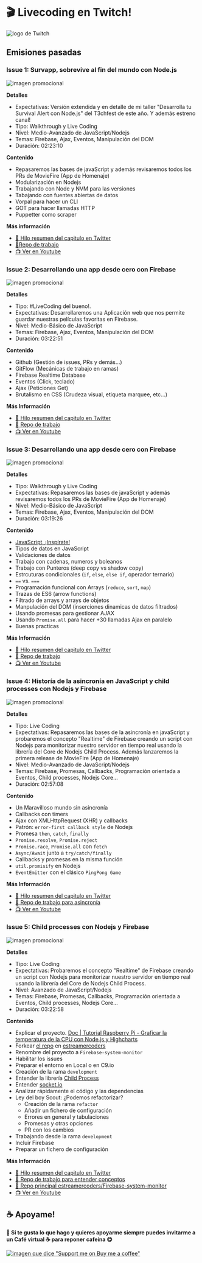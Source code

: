 # :clapper: Livecoding en Twitch!

![logo de Twitch](images/twitch_header.png)

## Emisiones pasadas

### Issue 1: Survapp, sobrevive al fin del mundo con Node.js
![imagen promocional](images/portada_issue1.jpeg)

**Detalles**
- Expectativas: Versión extendida y en detalle de mi taller "Desarrolla tu Survival Alert con Node.js" del T3chfest de este año. Y además estreno canal!
- Tipo: Walkthrough y Live Coding  
- Nivel: Medio-Avanzado de JavaScript/Nodejs
- Temas: Firebase, Ajax, Eventos, Manipulación del DOM
- Duración: 02:23:10

**Contenido**
- Repasaremos las bases de javaScript y además revisaremos todos los PRs de MovieFire (App de Homenaje)
- Modularización en Nodejs
- Trabajando con Node y NVM para las versiones
- Tabajando con fuentes abiertas de datos
- Vorpal para hacer un CLI
- GOT para hacer llamadas HTTP
- Puppetter como scraper

**Más información**
- [:book: Hilo resumen del capitulo en Twitter](https://twitter.com/kom_256/status/1107205230691794944)
- [:school_satchel:Repo de trabajo](https://github.com/Fictizia/taller-survapp-t3chfest-2019)
- [:tv: Ver en Youtube](https://www.youtube.com/watch?v=vKcCV5_9rKQ)

### Issue 2: Desarrollando una app desde cero con Firebase
![imagen promocional](images/portada_issue2.jpeg)

**Detalles**
- Tipo: #LiveCoding del bueno!.
- Expectativas: Desarrollaremos una Aplicación web que nos permite guardar nuestras películas favoritas en Firebase.
- Nivel: Medio-Básico de JavaScript
- Temas: Firebase, Ajax, Eventos, Manipulación del DOM
- Duración: 03:22:51

**Contenido**
- Github (Gestión de issues, PRs y demás...)
- GitFlow (Mecánicas de trabajo en ramas)
- Firebase Realtime Database
- Eventos (Click, teclado)
- Ajax (Peticiones Get)
- Brutalismo en CSS (Crudeza visual, etiqueta marquee, etc...)

**Más Información**
- [:book: Hilo resumen del capitulo en Twitter](https://twitter.com/kom_256/status/1109726834227376128)
- [:school_satchel: Repo de trabajo](https://github.com/estreamercoders/Homenaje-a-movieFire)
- [:tv: Ver en Youtube](https://www.youtube.com/watch?v=A7FfQvh7IUc)

### Issue 3: Desarrollando una app desde cero con Firebase
![imagen promocional](images/portada_issue3.jpeg)

**Detalles**
- Tipo: Walkthrough y Live Coding
- Expectativas: Repasaremos las bases de javaScript y además revisaremos todos los PRs de MovieFire (App de Homenaje)
- Nivel: Medio-Básico de JavaScript
- Temas: Firebase, Ajax, Eventos, Manipulación del DOM
- Duración: 03:19:26

**Contenido**
- [JavaScript, ¡Inspírate!](https://leanpub.com/javascript-inspirate)
- Tipos de datos en JavaScript
- Validaciones de datos
- Trabajo con cadenas, numeros y boleanos
- Trabajo con Punteros (deep copy vs shadow copy)
- Estrcuturas condicionales (`if`, `else`, `else if`, operador ternario)
- `==` vs. `===`
- Programación funcional con Arrays (`reduce`, `sort`, `map`)
- Trazas de ES6 (arrow functions)
- Filtrado de arrays y arrays de objetos
- Manpulación del DOM (inserciones dinamicas de datos filtrados)
- Usando promesas para gestionar AJAX
- Usando `Promise.all` para hacer +30 llamadas Ajax en paralelo
- Buenas practicas

**Más Información**
- [:book: Hilo resumen del capitulo en Twitter](https://twitter.com/kom_256/status/1112623559539638273)
- [:school_satchel: Repo de trabajo](apuntes/issue3)
- [:tv: Ver en Youtube](https://www.youtube.com/watch?v=p59kAq_TB7w)


### Issue 4: Historía de la asincronía en JavaScript y child processes con Nodejs y Firebase
![imagen promocional](images/portada_issue4.jpeg)

**Detalles**
- Tipo: Live Coding
- Expectativas: Repasaremos las bases de la asincronía en javaScript y probaremos el concepto "Realtime" de Firebase creando un script con Nodejs para monitorizar nuestro servidor en tiempo real usando la librería del Core de Nodejs Child Process. Además lanzaremos la primera release de MovieFire (App de Homenaje)
- Nivel: Medio-Avanzado de JavaScript/Nodejs
- Temas: Firebase, Promesas, Callbacks, Programación orientada a Eventos, Child processes, Nodejs Core...
- Duración: 02:57:08

**Contenido**
- Un Maravilloso mundo sin asincronía
- Callbacks con timers
- Ajax con XMLHttpRequest (XHR) y callbacks
- Patrón: `error-first callback style` de Nodejs
- Promesa `then`, `catch`, `finally`
- `Promise.resolve`, `Promise.reject`
- `Promise.race`, `Promise.all` con `fetch`
- `Async/Await` junto a `try/catch/finally`
- Callbacks y promesas en la misma función
- `util.promisify` en Nodejs
- `EventEmitter` con el clásico `PingPong Game`

**Más Información**
- [:book: Hilo resumen del capitulo en Twitter](https://twitter.com/kom_256/status/1115137372184875008)
- [:school_satchel: Repo de trabajo para asincronía](apuntes/issue4)
- [:tv: Ver en Youtube](https://youtu.be/DjTuztU2G1U)



### Issue 5: Child processes con Nodejs y Firebase
![imagen promocional](images/portada_issue5.jpeg)

**Detalles**
- Tipo: Live Coding
- Expectativas: Probaremos el concepto "Realtime" de Firebase creando un script con Nodejs para monitorizar nuestro servidor en tiempo real usando la librería del Core de Nodejs Child Process.
- Nivel: Avanzado de JavaScript/Nodejs
- Temas: Firebase, Promesas, Callbacks, Programación orientada a Eventos, Child processes, Nodejs Core...
- Duración: 03:22:58


**Contenido**
- Explicar el proyecto. [Doc | Tutorial Raspberry Pi - Graficar la temperatura de la CPU con Node.js y Highcharts](https://geekytheory.com/tutorial-raspberry-pi-graficar-la-temperatura-de-la-cpu-con-node-js-y-highcharts)
- Forkear [el repo](https://github.com/GeekyTheory/) en [estreamercoders](https://github.com/estreamercoders)
- Renombre del proyecto a `Firebase-system-monitor`
- Habilitar los issues
- Preparar el entorno en Local o en C9.io
- Creación de la rama `development`
- Entender la librería [Child Process](https://nodejs.org/api/child_process.html)
- Entender [socket.io](https://github.com/socketio/chat-example.git)
- Analizar rápidamente el código y las dependencias
- Ley del boy Scout: ¿Podemos refactorizar?
    - Creación de la rama `refactor`
    - Añadir un fichero de configuración
    - Errores en general y tabulaciones
    - Promesas y otras opciones
    - PR con los cambios
- Trabajando desde la rama `development`
- Incluir Firebase
- Preparar un fichero de configuración

**Más Información**
- [:book: Hilo resumen del capitulo en Twitter](https://twitter.com/kom_256/status/1117677857877233664)
- [:school_satchel: Repo de trabajo para entender conceptos](apuntes/issue5)
- [:school_satchel: Repo principal estreamercoders/Firebase-system-monitor](https://github.com/estreamercoders/Firebase-system-monitor)
- [:tv: Ver en Youtube](https://youtu.be/2n5_zYdVypc)



## :coffee: Apoyame!
**🍻 Si te gusta lo que hago y quieres apoyarme siempre puedes invitarme a un Café virtual ☕️ para reponer cafeína 😋**

[![imagen que dice "Support me on Buy me a coffee"](images/coffee_support.jpg)](https://www.buymeacoffee.com/ulisesGascon)
